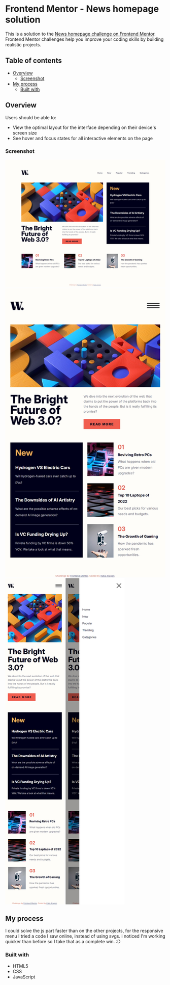 # Frontend Mentor - News homepage solution

This is a solution to the [News homepage challenge on Frontend Mentor](https://www.frontendmentor.io/challenges/news-homepage-H6SWTa1MFl). Frontend Mentor challenges help you improve your coding skills by building realistic projects. 

## Table of contents

- [Overview](#overview)
  - [Screenshot](#screenshot)
- [My process](#my-process)
  - [Built with](#built-with)

## Overview

Users should be able to:

- View the optimal layout for the interface depending on their device's screen size
- See hover and focus states for all interactive elements on the page

### Screenshot

![Desktop](result\desktop.jpeg)
![Tablet](result\tablet.jpeg)
![Mobile](result\mobile.jpeg)
![Mobile-menu](result\mobile-menu.jpeg)

## My process

I could solve the js part faster than on the other projects, for the responsive menu I tried a code I saw online, instead of using svgs. 
i noticed I'm working quicker than before so I take that as a complete win. :D

### Built with

- HTML5 
- CSS 
- JavaScript